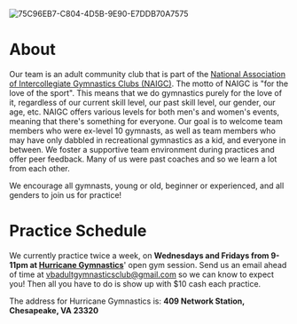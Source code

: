 <!---layout: page
title: "About"
permalink: /join-the-team--->

![75C96EB7-C804-4D5B-9E90-E7DDB70A7575](https://user-images.githubusercontent.com/108369432/180621864-85b823ff-8723-4b6f-a3de-c0cc29af149f.JPG)

# About
Our team is an adult community club that is part of the [National Association of Intercollegiate Gymnastics Clubs (NAIGC)](https://naigc.org/). The motto of NAIGC is "for the love of the sport". This means that we do gymnastics purely for the love of it, regardless of our current skill level, our past skill level,  our gender, our age, etc. NAIGC offers various levels for both men's and women's events, meaning that there's something for everyone. Our goal is to welcome team members who were ex-level 10 gymnasts, as well as team members who may have only dabbled in recreational gymnastics as a kid, and everyone in between. We foster a supportive team environment during practices and offer peer feedback. Many of us were past coaches and so we learn a lot from each other. 

We encourage all gymnasts, young or old, beginner or experienced, and all genders to join us for practice! 

# Practice Schedule
We currently practice twice a week, on <b>Wednesdays and Fridays from 9-11pm at [Hurricane Gymnastics](http://hurricanegymnastics.com/)</b>' open gym session. Send us an email ahead of time at [vbadultgymnasticsclub@gmail.com](mailto:vbadultgymnasticsclub@gmail.com) so we can know to expect you! Then all you have to do is show up with $10 cash each practice.

The address for Hurricane Gymnastics is:
<b>409 Network Station, Chesapeake, VA 23320</b>

